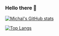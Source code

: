 ### Hello there 👋

[![Michal's GitHub stats](https://github-readme-stats.vercel.app/api?username=michalmalyska&count_private=true&hide=prs,stars)](https://github.com/anuraghazra/github-readme-stats)

[![Top Langs](https://github-readme-stats.vercel.app/api/top-langs/?username=michalmalyska&count_private=true&layout=compact)](https://github.com/anuraghazra/github-readme-stats)

